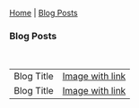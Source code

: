 <p center><a href="https://gouldju1.github.io/gouldju1/">Home</a> | <a href="https://gouldju1.github.io/gouldju1/blogs">Blog Posts</a></p>
<h3>Blog Posts</h3>
<br>
 <table cellspacing="0" cellpadding="0" background-color="#fbfaf7">
  <tr>
    <td style="text-align: center">Blog Title</td>
    <td style="text-align: center"><a href="https://gouldju1.github.io/gouldju1/posts/sample_post">Image with link</a></td>
  </tr>
  <tr>
    <td style="text-align: center">Blog Title</td>
    <td style="text-align: center"><a href="https://gouldju1.github.io/gouldju1/posts/sample_post">Image with link</a></td>
  </tr>
  <!--
  <tr>
    <td style="text-align: center">Blog Title</td>
    <td style="text-align: center"><a href="https://gouldju1.github.io/gouldju1/posts/sample_post">Image with link</a></td>
  </tr>
  -->
</table>
<br><br>
